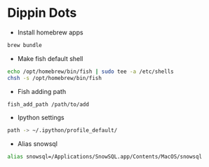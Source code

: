 # Dippin Dots

* Install homebrew apps
```bash
brew bundle
```

* Make fish default shell
```bash
echo /opt/homebrew/bin/fish | sudo tee -a /etc/shells
chsh -s /opt/homebrew/bin/fish
```

* Fish adding path
```bash
fish_add_path /path/to/add
```

* Ipython settings
```bash
path -> ~/.ipython/profile_default/
```

* Alias snowsql
```bash
alias snowsql=/Applications/SnowSQL.app/Contents/MacOS/snowsql
```
